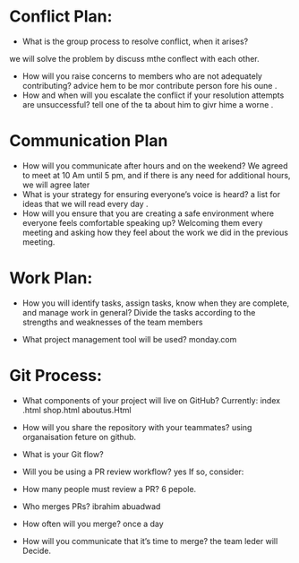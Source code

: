 # Conflict Plan:
* What is the group process to resolve conflict, when it arises? 

we will solve the problem by discuss mthe conflect with each other.
* How will you raise concerns to members who are not adequately contributing?
advice hem to be mor contribute person fore his oune .
* How and when will you escalate the conflict if your resolution attempts are unsuccessful?
tell one of the ta about him to givr hime a worne .


# Communication Plan

* How will you communicate after hours and on the weekend?
We agreed to meet  at 10 Am until 5 pm, and if there is any need for additional hours, we will agree later
* What is your strategy for ensuring everyone’s voice is heard?
a list for ideas that we will read every day .
* How will you ensure that you are creating a safe environment where everyone feels comfortable speaking up?
Welcoming them every meeting and asking how they feel about the work we did in the previous meeting.


# Work Plan:

* How you will identify tasks, assign tasks, know when they are complete, and manage work in general?
Divide the tasks according to the strengths and weaknesses of the team members

* What project management tool will be used?
  monday.com

# Git Process:


* What components of your project will live on GitHub?
Currently:
index .html
shop.html
aboutus.Html 

* How will you share the repository with your teammates?
using organaisation feture on github.
* What is your Git flow?
* Will you be using a PR review workflow? yes
If so, consider:
* How many people must review a PR? 6 pepole.
* Who merges PRs? ibrahim abuadwad
* How often will you merge? once a day
* How will you communicate that it’s time to merge? the team leder will Decide.